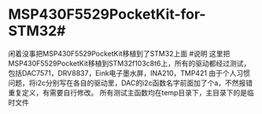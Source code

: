 # MSP430F5529PocketKit-for-STM32#
闲着没事把MSP430F5529PocketKit移植到了STM32上面
#说明
这里把MSP430F5529PocketKit移植到STM32f103c8t6上，所有的驱动都经过测试，包括DAC7571，DRV8837，Eink电子墨水屏，INA210，TMP421
由于个人习惯问题，将i2c分别写在各自的驱动里，DAC的i2c函数名字前面加了个a，不然报错重复定义，有需要自行修改。
所有测试主函数均在temp目录下，主目录下的是临时文件

